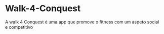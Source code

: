 # Walk-4-Conquest
A walk 4 Conquest é uma app que promove o fitness com um aspeto social e competitivo
